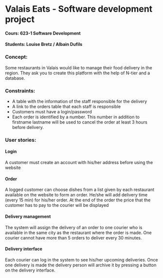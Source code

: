 # Valais Eats - Software development project
#### Cours: 623-1 Software Development
#### Students: Louise Bretz / Albain Dufils

### Concept:
Some restaurants in Valais would like to manage their food delivery in the region. They ask you to create this platform with the help of N-tier and a database. 
### Constraints:
* A table with the information of the staff responsible for the delivery
* A link to the orders table that each staff is responsible
* Customers must have a login/password
* Each order is identified by a number. This number in addition to firstname lastname will be used to cancel the order at least 3 hours before delivery.

### User stories:
#### Login
A customer must create an account with his/her address before using the website
#### Order
A logged customer can choose dishes from a list given by each restaurant available on the website to form an order. He/she will add delivery time (every 15 min) for his/her order. At the end of the order the price that the customer has to pay to the courier will be displayed
#### Delivery management
The system will assign the delivery of an order to one courier who is available in the same city as the restaurant where the order is made. One courier cannot have more than 5 orders to deliver every 30 minutes.
#### Delivery interface
Each courier can log in the system to see his/her upcoming deliveries. Once one delivery is made the delivery person will archive it by pressing a button on the delivery interface.
